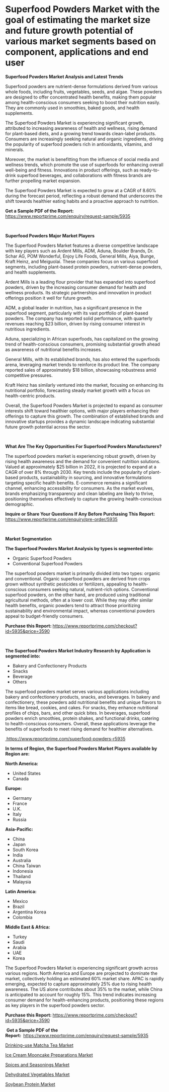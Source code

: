 <p><h1>Superfood Powders Market with the goal of estimating the market size and future growth potential of various market segments based on component, applications and end user</h1></p><p><strong>Superfood Powders Market Analysis and Latest Trends</strong></p>
<p><p>Superfood powders are nutrient-dense formulations derived from various whole foods, including fruits, vegetables, seeds, and algae. These powders are designed to offer concentrated health benefits, making them popular among health-conscious consumers seeking to boost their nutrition easily. They are commonly used in smoothies, baked goods, and health supplements.</p><p>The Superfood Powders Market is experiencing significant growth, attributed to increasing awareness of health and wellness, rising demand for plant-based diets, and a growing trend towards clean-label products. Consumers are increasingly seeking natural and organic ingredients, driving the popularity of superfood powders rich in antioxidants, vitamins, and minerals. </p><p>Moreover, the market is benefitting from the influence of social media and wellness trends, which promote the use of superfoods for enhancing overall well-being and fitness. Innovations in product offerings, such as ready-to-drink superfood beverages, and collaborations with fitness brands are further propelling market expansion. </p><p>The Superfood Powders Market is expected to grow at a CAGR of 8.60% during the forecast period, reflecting a robust demand that underscores the shift towards healthier eating habits and a proactive approach to nutrition.</p></p>
<p><strong>Get a Sample PDF of the Report:&nbsp;</strong> <a href="https://www.reportprime.com/enquiry/request-sample/5935?utm_campaign=16&utm_medium=2&utm_source=Github&utm_content=ia&utm_term=10102024&utm_id=superfood-powders">https://www.reportprime.com/enquiry/request-sample/5935</a></p>
<p>&nbsp;</p>
<p><strong>Superfood Powders Major Market Players</strong></p>
<p><p>The Superfood Powders Market features a diverse competitive landscape with key players such as Ardent Mills, ADM, Aduna, Boulder Brands, Dr. Schar AG, POM Wonderful, Enjoy Life Foods, General Mills, Aiya, Bunge, Kraft Heinz, and Meiguolai. These companies focus on various superfood segments, including plant-based protein powders, nutrient-dense powders, and health supplements.</p><p>Ardent Mills is a leading flour provider that has expanded into superfood powders, driven by the increasing consumer demand for health and wellness products. Its strategic partnerships and innovation in product offerings position it well for future growth.</p><p>ADM, a global leader in nutrition, has a significant presence in the superfood segment, particularly with its vast portfolio of plant-based powders. The company has reported solid performance, with quarterly revenues reaching $23 billion, driven by rising consumer interest in nutritious ingredients.</p><p>Aduna, specializing in African superfoods, has capitalized on the growing trend of health-conscious consumers, promising substantial growth ahead as awareness of nutritional benefits increases. </p><p>General Mills, with its established brands, has also entered the superfoods arena, leveraging market trends to reinforce its product line. The company reported sales of approximately $18 billion, showcasing robustness amid competitive pressures. </p><p>Kraft Heinz has similarly ventured into the market, focusing on enhancing its nutritional portfolio, forecasting steady market growth with a focus on health-centric products. </p><p>Overall, the Superfood Powders Market is projected to expand as consumer interests shift toward healthier options, with major players enhancing their offerings to capture this growth. The combination of established brands and innovative startups provides a dynamic landscape indicating substantial future growth potential across the sector.</p></p>
<p>&nbsp;</p>
<p><strong>What Are The Key Opportunities For Superfood Powders Manufacturers?</strong></p>
<p><p>The superfood powders market is experiencing robust growth, driven by rising health awareness and the demand for convenient nutrition solutions. Valued at approximately $25 billion in 2022, it is projected to expand at a CAGR of over 8% through 2030. Key trends include the popularity of plant-based products, sustainability in sourcing, and innovative formulations targeting specific health benefits. E-commerce remains a significant channel, enhancing accessibility for consumers. As the market evolves, brands emphasizing transparency and clean labeling are likely to thrive, positioning themselves effectively to capture the growing health-conscious demographic.</p></p>
<p><strong>Inquire or Share Your Questions If Any Before Purchasing This Report:</strong> <a href="https://www.reportprime.com/enquiry/pre-order/5935?utm_campaign=16&utm_medium=2&utm_source=Github&utm_content=ia&utm_term=10102024&utm_id=superfood-powders">https://www.reportprime.com/enquiry/pre-order/5935</a></p>
<p>&nbsp;</p>
<p><strong>Market Segmentation</strong></p>
<p><strong>The Superfood Powders Market Analysis by types is segmented into:</strong></p>
<p><ul><li>Organic Superfood Powders</li><li>Conventional Superfood Powders</li></ul></p>
<p><p>The superfood powders market is primarily divided into two types: organic and conventional. Organic superfood powders are derived from crops grown without synthetic pesticides or fertilizers, appealing to health-conscious consumers seeking natural, nutrient-rich options. Conventional superfood powders, on the other hand, are produced using traditional agricultural methods, often at a lower cost. While they may offer similar health benefits, organic powders tend to attract those prioritizing sustainability and environmental impact, whereas conventional powders appeal to budget-friendly consumers.</p></p>
<p><strong>Purchase this Report:&nbsp;</strong><a href="https://www.reportprime.com/checkout?id=5935&price=3590&utm_campaign=16&utm_medium=2&utm_source=Github&utm_content=ia&utm_term=10102024&utm_id=superfood-powders">https://www.reportprime.com/checkout?id=5935&price=3590</a></p>
<p>&nbsp;</p>
<p><strong>The Superfood Powders Market Industry Research by Application is segmented into:</strong></p>
<p><ul><li>Bakery and Confectionery Products</li><li>Snacks</li><li>Beverage</li><li>Others</li></ul></p>
<p><p>The superfood powders market serves various applications including bakery and confectionery products, snacks, and beverages. In bakery and confectionery, these powders add nutritional benefits and unique flavors to items like bread, cookies, and cakes. For snacks, they enhance nutritional profiles of chips, bars, and other quick bites. In beverages, superfood powders enrich smoothies, protein shakes, and functional drinks, catering to health-conscious consumers. Overall, these applications leverage the benefits of superfoods to meet rising demand for healthier alternatives.</p></p>
<p><a href="https://www.reportprime.com/superfood-powders-r5935?utm_campaign=16&utm_medium=2&utm_source=Github&utm_content=ia&utm_term=10102024&utm_id=superfood-powders">&nbsp;https://www.reportprime.com/superfood-powders-r5935</a></p>
<p><strong>In terms of Region, the Superfood Powders Market Players available by Region are:</strong></p>
<p>
    <p> <strong> North America: </strong>
        <ul>
            <li>United States</li>
            <li>Canada</li>
        </ul>
        </p> 
    <p> <strong> Europe: </strong>
        <ul>
            <li>Germany</li>
            <li>France</li>
            <li>U.K.</li>
            <li>Italy</li>
            <li>Russia</li>
        </ul>
        </p> 
    <p> <strong> Asia-Pacific: </strong>
        <ul>
            <li>China</li>
            <li>Japan</li>
            <li>South Korea</li>
            <li>India</li>
            <li>Australia</li>
            <li>China Taiwan</li>
            <li>Indonesia</li>
            <li>Thailand</li>
            <li>Malaysia</li>
        </ul>
        </p> 
    <p> <strong> Latin America: </strong>
        <ul>
            <li>Mexico</li>
            <li>Brazil</li>
            <li>Argentina Korea</li>
            <li>Colombia</li>
        </ul>
        </p> 
    <p> <strong> Middle East & Africa: </strong>
        <ul>
            <li>Turkey</li>
            <li>Saudi</li>
            <li>Arabia</li>
            <li>UAE</li>
            <li>Korea</li>
        </ul>
    </p>
    </p>
<p><p>The Superfood Powders Market is experiencing significant growth across various regions. North America and Europe are projected to dominate the market, collectively holding an estimated 60% market share. APAC is rapidly emerging, expected to capture approximately 25% due to rising health awareness. The US alone contributes about 35% to the market, while China is anticipated to account for roughly 15%. This trend indicates increasing consumer demand for health-enhancing products, positioning these regions as key players in the superfood powders sector.</p></p>
<p><strong>Purchase this Report: </strong><a href="https://www.reportprime.com/checkout?id=5935&price=3590&utm_campaign=16&utm_medium=2&utm_source=Github&utm_content=ia&utm_term=10102024&utm_id=superfood-powders">https://www.reportprime.com/checkout?id=5935&price=3590</a></p>
<p>&nbsp;<strong>Get a Sample PDF of the Report:&nbsp;&nbsp;</strong><a href="https://www.reportprime.com/enquiry/request-sample/5935?utm_campaign=16&utm_medium=2&utm_source=Github&utm_content=ia&utm_term=10102024&utm_id=superfood-powders">https://www.reportprime.com/enquiry/request-sample/5935</a></p>
<p><strong></strong></p>
<p><p><a href="https://issuu.com/reportprime-2/docs/drinking-use-matcha-tea-market-size_2244de582e91b6?utm_campaign=16&utm_medium=2&utm_source=Github&utm_content=ia&utm_term=10102024&utm_id=superfood-powders">Drinking-use Matcha Tea Market</a></p><p><a href="https://issuu.com/reportprime-2/docs/ice-cream-mooncake-preparations-mar_ff8bc89efea529?utm_campaign=16&utm_medium=2&utm_source=Github&utm_content=ia&utm_term=10102024&utm_id=superfood-powders">Ice Cream Mooncake Preparations Market</a></p><p><a href="https://github.com/MariaWashington76/Market-Research-Report-List-1/blob/main/spices-and-seasonings-market.md?utm_campaign=16&utm_medium=2&utm_source=Github&utm_content=ia&utm_term=10102024&utm_id=superfood-powders">Spices and Seasonings Market</a></p><p><a href="https://www.linkedin.com/pulse/dehydrated-vegetables-market-opportunities-emerging-global-ylkjc?utm_campaign=16&utm_medium=2&utm_source=Github&utm_content=ia&utm_term=10102024&utm_id=superfood-powders">Dehydrated Vegetables Market</a></p><p><a href="https://www.linkedin.com/pulse/soybean-protein-market-dynamics-application-types-emerging-trends-s0p3c?utm_campaign=16&utm_medium=2&utm_source=Github&utm_content=ia&utm_term=10102024&utm_id=superfood-powders">Soybean Protein Market</a></p></p>